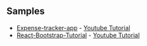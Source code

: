 ## Samples

- [Expense-tracker-app](https://github.com/bradtraversy/expense-tracker-react) - [Youtube Tutorial](https://www.youtube.com/watch?v=XuFDcZABiDQ)
- [React-Bootstrap-Tutorial](https://github.com/MyNameIsURL/React-Bootstrap-Tutorial) - [Youtube Tutorial](https://www.youtube.com/watch?v=tOK9l5uP06U)